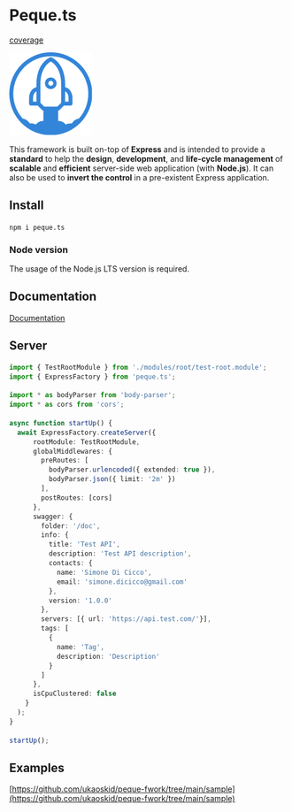 # Peque.ts

[coverage](https://raw.githubusercontent.com/ukaoskid/peque-fwork/main/.badge-coverage.svg)

<img src="./docs/images/logo_blue.png" width="150" />

This framework is built on-top of **Express** and is intended to provide a **standard** to help the **design**, **development**,
and **life-cycle management** of **scalable** and **efficient** server-side web application (with **Node.js**).
It can also be used to **invert the control** in a pre-existent Express application.

## Install
`npm i peque.ts`

### Node version
The usage of the Node.js LTS version is required.

## Documentation
[Documentation](https://www.peque.tech)

## Server
```typescript
import { TestRootModule } from './modules/root/test-root.module';
import { ExpressFactory } from 'peque.ts';

import * as bodyParser from 'body-parser';
import * as cors from 'cors';

async function startUp() {
  await ExpressFactory.createServer({
      rootModule: TestRootModule,
      globalMiddlewares: {
        preRoutes: [
          bodyParser.urlencoded({ extended: true }),
          bodyParser.json({ limit: '2m' })
        ],
        postRoutes: [cors]
      },
      swagger: {
        folder: '/doc',
        info: {
          title: 'Test API',
          description: 'Test API description',
          contacts: {
            name: 'Simone Di Cicco',
            email: 'simone.dicicco@gmail.com'
          },
          version: '1.0.0'
        },
        servers: [{ url: 'https://api.test.com/'}],
        tags: [
          {
            name: 'Tag',
            description: 'Description'
          }
        ]
      },
      isCpuClustered: false
    }
  );
}

startUp();
```

## Examples
[https://github.com/ukaoskid/peque-fwork/tree/main/sample](https://github.com/ukaoskid/peque-fwork/tree/main/sample)
